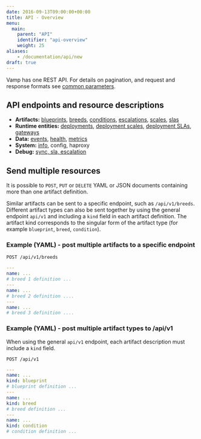 ```yaml
---
date: 2016-09-13T09:00:00+00:00
title: API - Overview
menu:
  main:
    parent: "API"
    identifier: "api-overview"
    weight: 25
aliases:
    - /documentation/api/new
draft: true
---
```


Vamp has one REST API. For details on pagination, and request and response formats see [common parameters](/documentation/api/v9.9.9/api-common-parameters).

## API endpoints and resource descriptions

* **Artifacts:** [blueprints](documentation/api/v9.9.9/api-blueprints), [breeds](documentation/api/v9.9.9/api-breeds), [conditions](documentation/api/v9.9.9/api-conditions), [escalations](), [scales](documentation/api/v9.9.9/api-scales), [slas]()
* **Runtime entities:** [deployments](documentation/api/v9.9.9/api-deployments), [deployment scales](), [deployment SLAs](), [gateways](documentation/api/v9.9.9/api-gateways)  
* **Data:** [events](documentation/api/v9.9.9/api-events), [health](), [metrics]()
* **System:** [info](documentation/api/v9.9.9/api-info), config, haproxy
* **Debug:** [sync, sla, escalation]()

## Send multiple resources

It is possible to `POST`, `PUT` or `DELETE` YAML or JSON documents containing more than one artifact definition.

Similar artifacts can be sent to a specific endpoint, such as `/api/v1/breeds`. Different artifact types can also be sent together by using the general endpoint `api/v1` and including a `kind` field in each artifact definition. The artifact kind corresponds to the singular form of the artifact type (for example `blueprint`, `breed`, `condition`).

### Example (YAML) - post multiple artifacts to a specific endpoint 

`POST /api/v1/breeds`

```yaml
---
name: ...
# breed 1 definition ...
---
name: ...
# breed 2 definition ....
---
name: ...
# breed 3 definition ....
```

### Example (YAML) - post multiple artifact types to /api/v1
When using the general `api/v1` endpoint, each artifact description  must include a `kind` field.

`POST /api/v1`

```yaml
---
name: ...
kind: blueprint
# blueprint definition ...
---
name: ...
kind: breed
# breed definition ...
---
name: ...
kind: condition
# condition definition ...
```
